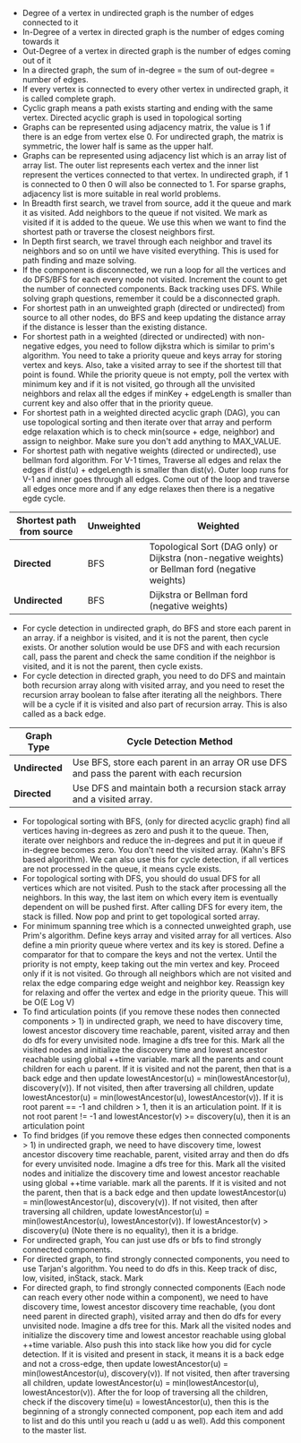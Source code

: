 * Degree of a vertex in undirected graph is the number of edges connected to it
* In-Degree of a vertex in directed graph is the number of edges coming towards it
* Out-Degree of a vertex in directed graph is the number of edges coming out of it
* In a directed graph, the sum of in-degree = the sum of out-degree = number of edges.
* If every vertex is connected to every other vertex in undirected graph, it is called complete graph.
* Cyclic graph means a path exists starting and ending with the same vertex. Directed acyclic graph is used in
  topological sorting
* Graphs can be represented using adjacency matrix, the value is 1 if there is an edge from vertex else 0.
  For undirected graph, the matrix is symmetric, the lower half is same as the upper half.
* Graphs can be represented using adjacency list which is an array list of array list. The outer list represents
  each vertex and the inner list represent the vertices connected to that vertex. In undirected graph, if 1 is
  connected to 0 then 0 will also be connected to 1. For sparse graphs, adjacency list is more suitable in real world
  problems.
* In Breadth first search, we travel from source, add it the queue and mark it as visited. Add neighbors to the queue
  if not visited. We mark as visited if it is added to the queue. We use this when we want to find the shortest path
  or traverse the closest neighbors first.
* In Depth first search, we travel through each neighbor and travel its neighbors and so on until we have visited
  everything. This is used for path finding and maze solving.
* If the component is disconnected, we run a loop for all the vertices and do DFS/BFS for each every node not visited.
  Increment the count to get the number of connected components. Back tracking uses DFS. While solving graph
  questions,
  remember it could be a disconnected graph.
* For shortest path in an unweighted graph (directed or undirected) from source to all other nodes, do BFS and keep
  updating the distance array
  if the distance is lesser than the existing distance.
* For shortest path in a weighted (directed or undirected) with non-negative edges, you need to follow dijkstra which
  is similar to prim's algorithm. You need to take a priority queue and keys array for storing vertex and keys. Also,
  take a visited array to see if the shortest till that point is found. While the priority queue is not empty, poll
  the vertex with minimum key and if it is not visited, go through all the unvisited neighbors and relax all the edges
  if
  minKey + edgeLength is smaller than current key and also offer that in the priority queue.
* For shortest path in a weighted directed acyclic graph (DAG), you can use topological sorting and then iterate over
  that array and perform edge relaxation which is to check min(source + edge, neighbor) and assign to neighbor. Make
  sure you don't add anything to MAX_VALUE.
* For shortest path with negative weights (directed or undirected), use bellman ford algorithm. For V-1 times, Traverse
  all edges and relax the edges if dist(u) + edgeLength is smaller than dist(v). Outer loop runs for V-1 and inner goes
  through all edges. Come out of the loop and traverse all edges once more and if any edge relaxes then there is a
  negative egde cycle.

| **Shortest path from source** | **Unweighted**       | **Weighted**                                                    |
|-------------------------------|----------------------|-----------------------------------------------------------------|
| **Directed**                  | BFS                  | Topological Sort (DAG only) or Dijkstra (non-negative weights) or Bellman ford (negative weights) |
| **Undirected**                | BFS                  | Dijkstra or Bellman ford (negative weights)                                                    |

* For cycle detection in undirected graph, do BFS and store each parent in an array. if a neighbor is visited, and it
  is not the parent, then cycle exists. Or another solution would be use DFS and with each recursion call, pass the
  parent
  and check the same condition if the neighbor is visited, and it is not the parent, then cycle exists.
* For cycle detection in directed graph, you need to do DFS and maintain both recursion array along with visited
  array, and you need to reset the recursion array boolean to false after iterating all the neighbors. There will be
  a cycle if it is visited and also part of recursion array. This is also called as a back edge.

| **Graph Type**           | **Cycle Detection Method**                                                                   |
|--------------------------|---------------------------------------------------------------------------------------------|
| **Undirected**           | Use BFS, store each parent in an array OR use DFS and pass the parent with each recursion    |
| **Directed**             | Use DFS and maintain both a recursion stack array and a visited array.                       |

* For topological sorting with BFS, (only for directed acyclic graph) find all vertices having in-degrees as zero and
  push it to the queue. Then, iterate over neighbors and reduce the in-degrees and put it in queue if in-degree
  becomes zero. You don't need the visited array. (Kahn's BFS based algorithm). We can also use this for cycle
  detection, if all vertices are not processed in the queue, it means cycle exists.
* For topological sorting with DFS, you should do usual DFS for all vertices which are not visited. Push to the stack
  after processing all the neighbors. In this way, the last item on which every item is eventually dependent on will
  be pushed first. After calling DFS for every item, the stack is filled. Now pop and print to get topological sorted
  array.
* For minimum spanning tree which is a connected unweighted graph, use Prim's algorithm. Define keys array and visited
  array for all vertices. Also define a min priority queue where vertex and its key is stored. Define a comparator for
  that to compare the keys and not the vertex. Until the priority is not empty, keep taking out the min vertex and key.
  Proceed only if it is not visited. Go through all neighbors which are not visited and relax the edge comparing edge
  weight and neighbor key. Reassign key for relaxing and offer the vertex and edge in the priority queue.
  This will be O(E Log V)
* To find articulation points (if you remove these nodes then connected components > 1) in undirected graph, we need to
  have discovery time, lowest ancestor discovery time reachable, parent, visited array and then do dfs for every unvisited node.
  Imagine a dfs tree for this. Mark all the visited nodes and initialize the discovery time and lowest ancestor reachable using
  global ++time variable. mark all the parents and count children for each u parent. If it is visited and not the parent,
  then that is a back edge and then update lowestAncestor(u) = min(lowestAncestor(u), discovery(v)). If not visited,
  then after traversing all children, update lowestAncestor(u) = min(lowestAncestor(u), lowestAncestor(v)). If it is
  root parent == -1 and children > 1, then it is an articulation point. If it is not root parent != -1 and 
  lowestAncestor(v) >= discovery(u), then it is an articulation point
* To find bridges (if you remove these edges then connected components > 1) in undirected graph, we need to
  have discovery time, lowest ancestor discovery time reachable, parent, visited array and then do dfs for every unvisited node.
  Imagine a dfs tree for this. Mark all the visited nodes and initialize the discovery time and lowest ancestor reachable using
  global ++time variable. mark all the parents. If it is visited and not the parent, then that is a back edge and then 
  update lowestAncestor(u) = min(lowestAncestor(u), discovery(v)). If not visited,
  then after traversing all children, update lowestAncestor(u) = min(lowestAncestor(u), lowestAncestor(v)). 
  If lowestAncestor(v) > discovery(u) (Note there is no equality), then it is a bridge.
* For undirected graph, You can just use dfs or bfs to find strongly connected components.
* For directed graph, to find strongly connected components, you need to use Tarjan's algorithm. You need to do dfs in
  this. Keep track of disc, low, visited, inStack, stack. Mark
* For directed graph, to find strongly connected components (Each node can reach every other node within a component), we 
  need to have discovery time, lowest ancestor discovery time reachable, (you dont need parent in directed graph), visited 
  array and then do dfs for every unvisited node. Imagine a dfs tree for this. Mark all the visited nodes and initialize 
  the discovery time and lowest ancestor reachable using global ++time variable. Also push this into stack like how you 
  did for cycle detection. If it is visited and present in stack, it means it is a back edge and not a cross-edge, then 
  update lowestAncestor(u) = min(lowestAncestor(u), discovery(v)). If not visited, then after traversing all children, 
  update lowestAncestor(u) = min(lowestAncestor(u), lowestAncestor(v)). After the for loop of traversing all the children, 
  check if the discovery time(u) = lowestAncestor(u), then this is the beginning of a strongly connected component, pop 
  each item and add to list and do this until you reach u (add u as well). Add this component to the master list.
